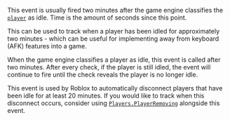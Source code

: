 This event is usually fired two minutes after the game engine classifies
the [`player`](https://create.roblox.com/docs/reference/engine/classes/Player) as idle. Time is the amount of seconds since
this point.

This can be used to track when a player has been idled for approximately
two minutes - which can be useful for implementing away from keyboard
(AFK) features into a game.

When the game engine classifies a player as idle, this event is called
after two minutes. After every check, if the player is still idled, the
event will continue to fire until the check reveals the player is no
longer idle.

This event is used by Roblox to automatically disconnect players that have
been idle for at least 20 minutes. If you would like to track when this
disconnect occurs, consider using [`Players.PlayerRemoving`](https://create.roblox.com/docs/reference/engine/classes/Players#PlayerRemoving) alongside
this event.